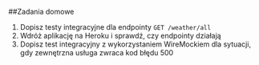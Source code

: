##Zadania domowe
1. Dopisz testy integracyjne dla endpointy ```GET /weather/all```
2. Wdróż aplikację na Heroku i sprawdź, czy endpointy działają
3. Dopisz test integracyjny z wykorzystaniem WireMockiem dla sytuacji, gdy zewnętrzna usługa zwraca kod błędu 500
